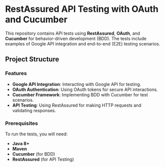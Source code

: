 # RestAssured API Testing with OAuth and Cucumber

This repository contains API tests using **RestAssured**, **OAuth**, and **Cucumber** for behavior-driven development (BDD). The tests include examples of Google API integration and end-to-end (E2E) testing scenarios.

## Project Structure



### **Features**
- **Google API Integration**: Interacting with Google API for testing.
- **OAuth Authentication**: Using OAuth tokens for secure API interactions.
- **Cucumber Framework**: Implementing BDD with Cucumber for test scenarios.
- **API Testing**: Using RestAssured for making HTTP requests and validating responses.

### **Prerequisites**

To run the tests, you will need:
- **Java 8+**
- **Maven**
- **Cucumber** (for BDD)
- **RestAssured** (for API Testing)
